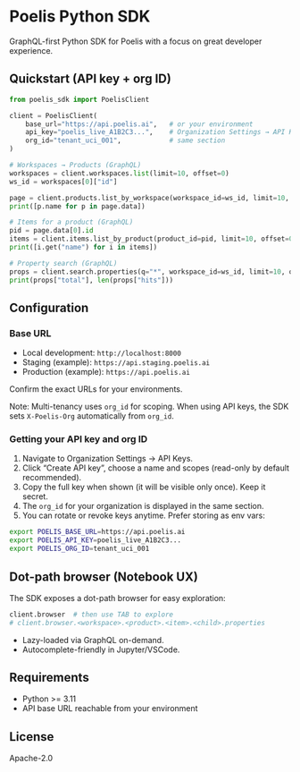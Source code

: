 # Poelis Python SDK

GraphQL-first Python SDK for Poelis with a focus on great developer experience.

## Quickstart (API key + org ID)

```python
from poelis_sdk import PoelisClient

client = PoelisClient(
    base_url="https://api.poelis.ai",   # or your environment
    api_key="poelis_live_A1B2C3...",    # Organization Settings → API Keys
    org_id="tenant_uci_001",            # same section
)

# Workspaces → Products (GraphQL)
workspaces = client.workspaces.list(limit=10, offset=0)
ws_id = workspaces[0]["id"]

page = client.products.list_by_workspace(workspace_id=ws_id, limit=10, offset=0)
print([p.name for p in page.data])

# Items for a product (GraphQL)
pid = page.data[0].id
items = client.items.list_by_product(product_id=pid, limit=10, offset=0)
print([i.get("name") for i in items])

# Property search (GraphQL)
props = client.search.properties(q="*", workspace_id=ws_id, limit=10, offset=0)
print(props["total"], len(props["hits"]))
```

## Configuration

### Base URL

- Local development: `http://localhost:8000`
- Staging (example): `https://api.staging.poelis.ai`
- Production (example): `https://api.poelis.ai`

Confirm the exact URLs for your environments.

Note: Multi-tenancy uses `org_id` for scoping. When using API keys, the SDK sets `X-Poelis-Org` automatically from `org_id`.

### Getting your API key and org ID

1. Navigate to Organization Settings → API Keys.
2. Click “Create API key”, choose a name and scopes (read-only by default recommended).
3. Copy the full key when shown (it will be visible only once). Keep it secret.
4. The `org_id` for your organization is displayed in the same section.
5. You can rotate or revoke keys anytime. Prefer storing as env vars:

```bash
export POELIS_BASE_URL=https://api.poelis.ai
export POELIS_API_KEY=poelis_live_A1B2C3...
export POELIS_ORG_ID=tenant_uci_001
```


## Dot-path browser (Notebook UX)

The SDK exposes a dot-path browser for easy exploration:

```python
client.browser  # then use TAB to explore
# client.browser.<workspace>.<product>.<item>.<child>.properties
```

- Lazy-loaded via GraphQL on-demand.
- Autocomplete-friendly in Jupyter/VSCode.

## Requirements

- Python >= 3.11
- API base URL reachable from your environment

## License

Apache-2.0
